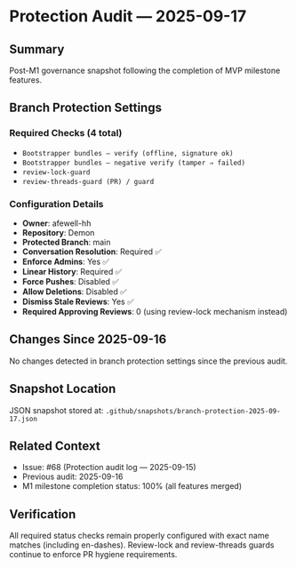 # Protection Audit — 2025-09-17

## Summary
Post-M1 governance snapshot following the completion of MVP milestone features.

## Branch Protection Settings

### Required Checks (4 total)
- `Bootstrapper bundles — verify (offline, signature ok)`
- `Bootstrapper bundles — negative verify (tamper ⇒ failed)`
- `review-lock-guard`
- `review-threads-guard (PR) / guard`

### Configuration Details
- **Owner**: afewell-hh
- **Repository**: Demon
- **Protected Branch**: main
- **Conversation Resolution**: Required ✅
- **Enforce Admins**: Yes ✅
- **Linear History**: Required ✅
- **Force Pushes**: Disabled ✅
- **Allow Deletions**: Disabled ✅
- **Dismiss Stale Reviews**: Yes ✅
- **Required Approving Reviews**: 0 (using review-lock mechanism instead)

## Changes Since 2025-09-16
No changes detected in branch protection settings since the previous audit.

## Snapshot Location
JSON snapshot stored at: `.github/snapshots/branch-protection-2025-09-17.json`

## Related Context
- Issue: #68 (Protection audit log — 2025-09-15)
- Previous audit: 2025-09-16
- M1 milestone completion status: 100% (all features merged)

## Verification
All required status checks remain properly configured with exact name matches (including en-dashes).
Review-lock and review-threads guards continue to enforce PR hygiene requirements.